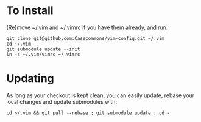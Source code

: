 # To Install

(Re)move ~/.vim and ~/.vimrc if you have them already, and run:

    git clone git@github.com:Casecommons/vim-config.git ~/.vim
    cd ~/.vim
    git submodule update --init
    ln -s ~/.vim/vimrc ~/.vimrc

# Updating

As long as your checkout is kept clean, you can easily update, rebase your local changes and update submodules with:

    cd ~/.vim && git pull --rebase ; git submodule update ; cd -
